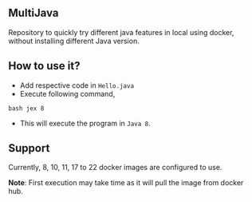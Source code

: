 ## MultiJava
Repository to quickly try different java features in local using docker, without installing different Java version.

## How to use it?
- Add respective code in `Hello.java`
- Execute following command,
```
bash jex 8
```
- This will execute the program in `Java 8`.

## Support
Currently, 8, 10, 11, 17 to 22 docker images are configured to use.

**Note**: First execution may take time as it will pull the image from docker hub.